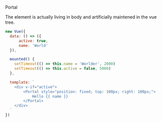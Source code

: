 Portal

The element is actually living in body and artificially maintened in the vue tree.

```js
new Vue({
  data: () => ({
      active: true,
      name: 'World'
  }),

  mounted() {
    setTimeout(() => this.name = 'Worlder', 2000)
    setTimeout(() => this.active = false, 5000)
  },

  template: `
    <div v-if="active">
        <Portal style="position: fixed; top: 100px; right: 100px;">
            Hello {{ name }}
        </Portal>
    </div>
  `
})
```
